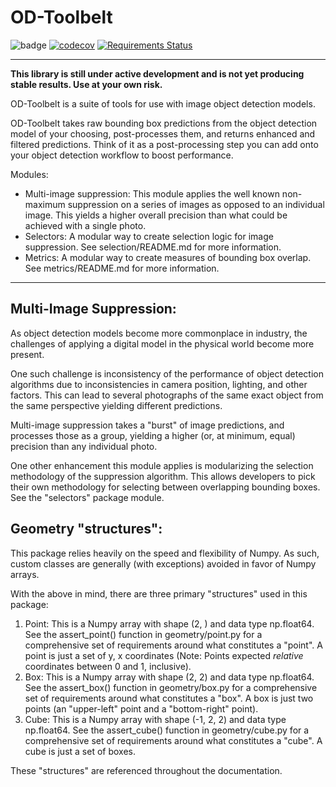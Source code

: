 # OD-Toolbelt

![badge](https://github.com/mhernan88/od-toolbelt/workflows/Build/badge.svg)
[![codecov](https://codecov.io/gh/mhernan88/od-toolbelt/branch/master/graph/badge.svg)](https://codecov.io/gh/mhernan88/od-toolbelt)
[![Requirements Status](https://requires.io/github/mhernan88/od-toolbelt/requirements.svg?branch=master)](https://requires.io/github/mhernan88/od-toolbelt/requirements/?branch=master)

---

**This library is still under active development and is not yet producing stable results. Use at your own risk.**

OD-Toolbelt is a suite of tools for use with image object detection models.

OD-Toolbelt takes raw bounding box predictions from the object detection model of your choosing, post-processes them,
and returns enhanced and filtered predictions. Think of it as a post-processing step you can add onto your object
detection workflow to boost performance.

Modules:
- Multi-image suppression: This module applies the well known non-maximum suppression on a series of images as
opposed to an individual image. This yields a higher overall precision than what could be achieved with a single photo.
- Selectors: A modular way to create selection logic for image suppression. See selection/README.md for more information.
- Metrics: A modular way to create measures of bounding box overlap. See metrics/README.md for more information.

---
## Multi-Image Suppression:
As object detection models become more commonplace in industry, the challenges of applying a digital model in the
physical world become more present.

One such challenge is inconsistency of the performance of object detection algorithms due to inconsistencies in camera
position, lighting, and other factors. This can lead to several photographs of the same exact object from the same
perspective yielding different predictions.

Multi-image suppression takes a "burst" of image predictions, and processes those as a group, yielding a
higher (or, at minimum, equal) precision than any individual photo.

One other enhancement this module applies is modularizing the selection methodology of the suppression
algorithm. This allows developers to pick their own methodology for selecting between overlapping bounding boxes.
See the "selectors" package module.

## Geometry "structures":
This package relies heavily on the speed and flexibility of Numpy. As such, custom classes are generally (with 
exceptions) avoided in favor of Numpy arrays.

With the above in mind, there are three primary "structures" used in this package:
1. Point: This is a Numpy array with shape (2, ) and data type np.float64. See the assert_point() function in
geometry/point.py for a comprehensive set of requirements around what constitutes a "point". A point is just a set of
y, x coordinates (Note: Points expected *relative* coordinates between 0 and 1, inclusive).
2. Box: This is a Numpy array with shape (2, 2) and data type np.float64. See the assert_box() function in 
geometry/box.py for a comprehensive set of requirements around what constitutes a "box". A box
is just two points (an "upper-left" point and a "bottom-right" point).
3. Cube: This is a Numpy array with shape (-1, 2, 2) and data type np.float64. See the assert_cube() function in
geometry/cube.py for a comprehensive set of requirements around what constitutes a "cube". A cube is just a set of
boxes.

These "structures" are referenced throughout the documentation.
